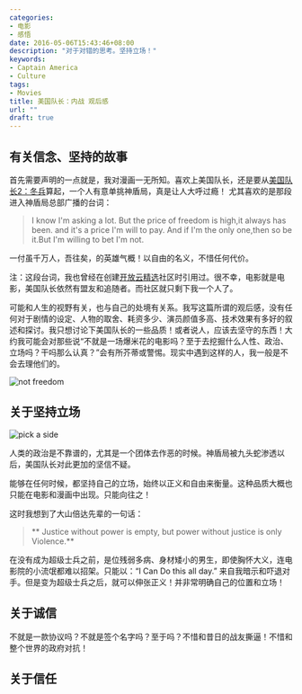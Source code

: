 ```yaml
---
categories:
- 电影
- 感悟
date: 2016-05-06T15:43:46+08:00
description: "对于对错的思考。坚持立场！"
keywords:
- Captain America
- Culture
tags:
- Movies
title: 美国队长：内战 观后感
url: ""
draft: true
---
```


## 有关信念、坚持的故事

首先需要声明的一点就是，我对漫画一无所知。喜欢上美国队长，还是要从[美国队长2：冬兵](http://marvel.com/movies/movie/181/captain_america_the_winter_soldier)算起，一个人有意单挑神盾局，真是让人大呼过瘾！ 尤其喜欢的是那段进入神盾局总部广播的台词：

> I know I'm asking a lot. But the price of freedom is high,it always has been. and it's a price I'm will to pay. And if I'm the only one,then so be it.But I'm willing to bet I'm not.

一付虽千万人，吾往矣，的英雄气概！以自由的名义，不惜任何代价。

注：这段台词，我也曾经在创建[开放云精选](http://docs.ocselected.org)社区时引用过。很不幸，电影就是电影，美国队长依然有盟友和追随者。而社区就只剩下我一个人了。

可能和人生的视野有关，也与自己的处境有关系。我写这篇所谓的观后感，没有任何对于剧情的设定、人物的取舍、耗资多少、演员颜值多高、技术效果有多好的叙述和探讨。我只想讨论下美国队长的一些品质！或者说人，应该去坚守的东西！大约我可能会对那些说“不就是一场爆米花的电影吗？至于去挖掘什么人性、政治、立场吗？干吗那么认真？”会有所芥蒂或警惕。现实中遇到这样的人，我一般是不会去理他们的。

![not freedom](https://www.movieguide.org/wp-content/uploads/2015/01/Captain-America-Slider.jpg)

## 关于坚持立场

![pick a side](http://i0.wp.com/hipertextual.com/files/2016/03/Captain-America-Civil-War-2-Trailer-I-Could-Do-This-All-Day.jpg)

人类的政治是不靠谱的，尤其是一个团体去作恶的时候。神盾局被九头蛇渗透以后，美国队长对此更加的坚信不疑。

能够在任何时候，都坚持自己的立场，始终以正义和自由来衡量。这种品质大概也只能在电影和漫画中出现。只能向往之！

这时我想到了大山倍达先辈的一句话：

> ** Justice without power is empty, but power without justice is only Violence.**

在没有成为超级士兵之前，是位残弱多病、身材矮小的男生，即使胸怀大义，连电影院的小流氓都难以招架。只能以：“I Can Do this all day.” 来自我暗示和吓退对手。但是变为超级士兵之后，就可以伸张正义！并非常明确自己的位置和立场！


## 关于诚信

不就是一款协议吗？不就是签个名字吗？至于吗？不惜和昔日的战友撕逼！不惜和整个世界的政府对抗！

## 关于信任
